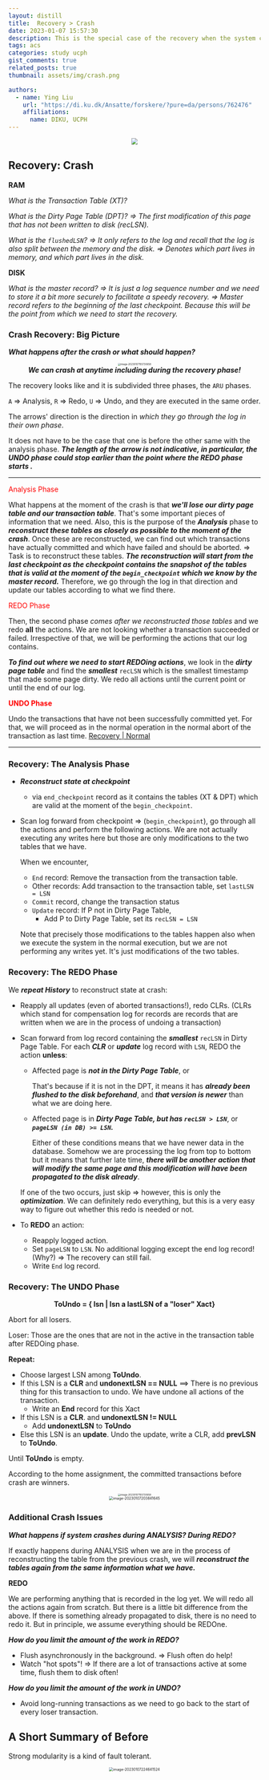```yaml
---
layout: distill
title:  Recovery > Crash
date: 2023-01-07 15:57:30
description: This is the special case of the recovery when the system crashes.
tags: acs
categories: study ucph
gist_comments: true
related_posts: true
thumbnail: assets/img/crash.png

authors:
  - name: Ying Liu
    url: "https://di.ku.dk/Ansatte/forskere/?pure=da/persons/762476"
    affiliations:
      name: DIKU, UCPH
---
```


<div align=center>
  <div class="row mt-3">
    <div class="col-sm mt-3 mt-md-0">
      <img src="https://i.imgur.com/D0YTFXX.png" style="zoom: 80%" class="img-fluid rounded z-depth-1" />
    </div>
  </div>
</div>

## Recovery: Crash

**RAM**

*What is the Transaction Table (XT)?*

*What is the Dirty Page Table (DPT)? => The first modification of this page that has not been written to disk (recLSN).*

*What is the `flushedLSN`? => It only refers to the log and recall that the log is also split between the memory and the disk. => Denotes which part lives in memory, and which part lives in the disk.* 

**DISK**

*What is the master record? => It is just a log sequence number and we need to store it a bit more securely to facilitate a speedy recovery. => Master record refers to the beginning of the last checkpoint. Because this will be the point from which we need to start the recovery.*

### Crash Recovery: Big Picture

***What happens after the crash or what should happen?***

<div align=center>
  <div class="row mt-3">
    <div class="col-sm mt-3 mt-md-0">
      <img src="https://i.imgur.com/aMm0Hww.png" alt="image-20230107155730658" style="zoom:33%;" class="img-fluid rounded z-depth-1" />
    </div>
  </div>
</div>

<div align=center><i><b>We can crash at anytime including during the recovery phase!</b></i></div>

The recovery looks like and it is subdivided three phases, the `ARU` phases.

`A` => Analysis, `R` => Redo, `U` => Undo, and they are executed in the same order.

The arrows' direction is the direction in *which they go through the log in their own phase*.

It does not have to be the case that one is before the other same with the analysis phase. ***The length of the arrow is not indicative, in particular, the UNDO phase could stop earlier than the point where the REDO phase starts .***

<hr>


<font color=red>Analysis Phase</font>

What happens at the moment of the crash is that ***we'll lose our dirty page table and our transaction table***. That's some important pieces of information that we need. Also, this is the purpose of the ***Analysis*** phase to ***reconstruct these tables as closely as possible to the moment of the crash***. Once these are reconstructed, we can find out which transactions have actually committed and which have failed and should be aborted. => Task is to reconstruct these tables. ***The reconstruction will start from the last checkpoint as the checkpoint contains the snapshot of the tables that is valid at the moment of the `begin_checkpoint` which we know by the master record.*** Therefore, we go through the log in that direction and update our tables according to what we find there.

<font color=red>REDO Phase</font>

Then, the second phase *comes after we reconstructed those tables* and we redo **all** the actions. We are not looking whether a transaction succeeded or failed. Irrespective of that, we will be performing the actions that our log contains. 

***To find out where we need to start REDOing actions***, we look in the ***dirty page table*** and find the ***smallest*** `recLSN` which is the smallest timestamp that made some page dirty. We redo all actions until the current point or until the end of our log.

<font color=red><b>UNDO Phase</b></font>

Undo the transactions that have not been successfully committed yet. For that, we will proceed as in the normal operation in the normal abort of the transaction as last time. [Recovery | Normal](https://yingliu.bio/advanced-computer-system/recovernormal)

<hr>


### Recovery: The Analysis Phase

+ ***Reconstruct state at checkpoint***

  + via `end_checkpoint` record as it contains the tables (XT & DPT) which are valid at the moment of the `begin_checkpoint`.

+ Scan log forward from checkpoint => (`begin_checkpoint`), go through all the actions and perform the following actions. We are not actually executing any writes here but those are only modifications to the two tables that we have.

  When we encounter,

  + `End` record: Remove the transaction from the transaction table.
  + Other records: Add transaction to the transaction table, set `lastLSN = LSN`
  + `Commit` record, change the transaction status
  + `Update` record: If P not in Dirty Page Table, 
    + Add P to Dirty Page Table, set its `recLSN = LSN`

  Note that precisely those modifications to the tables happen also when we execute the system in the normal execution, but we are not performing any writes yet. It's just modifications of the two tables.

### Recovery: The REDO Phase

We ***repeat History*** to reconstruct state at crash:

+ Reapply all updates (even of aborted transactions!), redo CLRs. (CLRs which stand for compensation log for records are records that are written when we are in the process of undoing a transaction)

+ Scan forward from log record containing the ***smallest*** `recLSN` in Dirty Page Table. For each ***CLR*** or ***update*** log record with `LSN`, REDO the action **unless**:

  + Affected page is ***not in the Dirty Page Table***, or

    That's because if it is not in the DPT, it means it has ***already been flushed to the disk beforehand***, and ***that version is newer*** than what we are doing here.

  + Affected page is in ***Dirty Page Table, but has `recLSN > LSN`***, or ***`pageLSN (in DB) >= LSN`.***

    Either of these conditions means that we have newer data in the database. Somehow we are processing the log from top to bottom but it means that further late time, ***there will be another action that will modify the same page and this modification will have been propagated to the disk already***.

  If one of the two occurs, just skip => however, this is only the ***optimization***. We can definitely redo everything, but this is a very easy way to figure out whether this redo is needed or not.

+ To **REDO** an action:

  + Reapply logged action.
  + Set `pageLSN` to `LSN`. No additional logging except the end log record! (Why?) => The recovery can still fail.
  + Write `End` log record.

### Recovery: The UNDO Phase

<div align=center><b>ToUndo = { lsn | lsn a lastLSN of a "loser" Xact}</b></div>

Abort for all losers.

Loser: Those are the ones that are not in the active in the transaction table after REDOing phase.

**Repeat:**

+ Choose largest LSN among **ToUndo**.
+ If this LSN is a **CLR** and **undonextLSN == NULL** ==> There is no previous thing for this transaction to undo. We have undone all actions of the transaction.
  + Write an **End** record for this Xact
+ If this LSN is a **CLR**. and **undonextLSN != NULL** 
  + Add **undonextLSN** to **ToUndo**
+ Else this LSN is an **update**. Undo the update, write a CLR, add **prevLSN** to **ToUndo**.

Until **ToUndo** is empty.

According to the home assignment, the committed transactions before crash are winners.


<div align=center>
  <div class="row mt-3">
    <div class="col-sm mt-3 mt-md-0">
      <img src="https://i.imgur.com/aMm0Hww.png" alt="image-20230107155730658" style="zoom:33%;" class="img-fluid rounded z-depth-1" />
    </div>
  </div>
</div>


<div align=center>
  <div class="row mt-3">
    <div class="col-sm mt-3 mt-md-0">
      <img src="https://i.imgur.com/HOB9twW.png" alt="image-20230107203841645" style="zoom:50%;" class="img-fluid rounded z-depth-1" />
    </div>
  </div>
</div>

### Additional Crash Issues

***What happens if system crashes during ANALYSIS? During REDO?***

If exactly happens during ANALYSIS when we are in the process of reconstructing the table from the previous crash, we will ***reconstruct the tables again from the same information what we have.***

**REDO**

We are performing anything that is recorded in the log yet. We will redo all the actions again from scratch. But there is a little bit difference from the above. If there is something already propagated to disk, there is no need to redo it. But in principle, we assume everything should be REDOne.

***How do you limit the amount of the work in REDO?***

+ Flush asynchronously in the background. => Flush often do help!
+ Watch "hot spots"! => If there are a lot of transactions active at some time, flush them to disk often!

***How do you limit the amount of the work in UNDO?***

+ Avoid long-running transactions as we need to go back to the start of every loser transaction.



## A Short Summary of Before

Strong modularity is a kind of fault tolerant.

<div align=center>
  <div class="row mt-3">
    <div class="col-sm mt-3 mt-md-0">
      <img src="https://i.imgur.com/oDBoceD.png" alt="image-20230107224641524" style="zoom:50%;" class="img-fluid rounded z-depth-1" />
    </div>
  </div>
</div>

